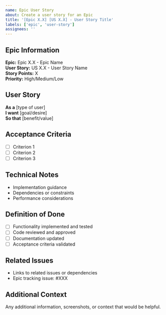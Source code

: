 ```yaml
---
name: Epic User Story
about: Create a user story for an Epic
title: '[Epic X.X] [US X.X] - User Story Title'
labels: ['epic', 'user-story']
assignees: ''
---
```


## Epic Information
**Epic:** Epic X.X - Epic Name  
**User Story:** US X.X - User Story Name  
**Story Points:** X  
**Priority:** High/Medium/Low  

## User Story
**As a** [type of user]  
**I want** [goal/desire]  
**So that** [benefit/value]  

## Acceptance Criteria
- [ ] Criterion 1
- [ ] Criterion 2
- [ ] Criterion 3

## Technical Notes
- Implementation guidance
- Dependencies or constraints
- Performance considerations

## Definition of Done
- [ ] Functionality implemented and tested
- [ ] Code reviewed and approved
- [ ] Documentation updated
- [ ] Acceptance criteria validated

## Related Issues
- Links to related issues or dependencies
- Epic tracking issue: #XXX

## Additional Context
Any additional information, screenshots, or context that would be helpful.